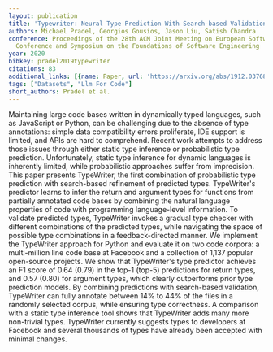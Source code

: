 ```yaml
---
layout: publication
title: 'Typewriter: Neural Type Prediction With Search-based Validation'
authors: Michael Pradel, Georgios Gousios, Jason Liu, Satish Chandra
conference: Proceedings of the 28th ACM Joint Meeting on European Software Engineering
  Conference and Symposium on the Foundations of Software Engineering
year: 2020
bibkey: pradel2019typewriter
citations: 83
additional_links: [{name: Paper, url: 'https://arxiv.org/abs/1912.03768'}]
tags: ["Datasets", "Llm For Code"]
short_authors: Pradel et al.
---
```

Maintaining large code bases written in dynamically typed languages, such as
JavaScript or Python, can be challenging due to the absence of type
annotations: simple data compatibility errors proliferate, IDE support is
limited, and APIs are hard to comprehend. Recent work attempts to address those
issues through either static type inference or probabilistic type prediction.
Unfortunately, static type inference for dynamic languages is inherently
limited, while probabilistic approaches suffer from imprecision. This paper
presents TypeWriter, the first combination of probabilistic type prediction
with search-based refinement of predicted types. TypeWriter's predictor learns
to infer the return and argument types for functions from partially annotated
code bases by combining the natural language properties of code with
programming language-level information. To validate predicted types, TypeWriter
invokes a gradual type checker with different combinations of the predicted
types, while navigating the space of possible type combinations in a
feedback-directed manner. We implement the TypeWriter approach for Python and
evaluate it on two code corpora: a multi-million line code base at Facebook and
a collection of 1,137 popular open-source projects. We show that TypeWriter's
type predictor achieves an F1 score of 0.64 (0.79) in the top-1 (top-5)
predictions for return types, and 0.57 (0.80) for argument types, which clearly
outperforms prior type prediction models. By combining predictions with
search-based validation, TypeWriter can fully annotate between 14% to 44% of
the files in a randomly selected corpus, while ensuring type correctness. A
comparison with a static type inference tool shows that TypeWriter adds many
more non-trivial types. TypeWriter currently suggests types to developers at
Facebook and several thousands of types have already been accepted with minimal
changes.